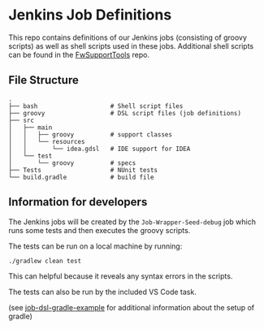 # Jenkins Job Definitions

This repo contains definitions of our Jenkins jobs (consisting of groovy
scripts) as well as shell scripts used in these jobs. Additional shell
scripts can be found in the [FwSupportTools](https://github.com/sillsdev/FwSupportTools) repo.

## File Structure

    .
    ├── bash                    # Shell script files
    ├── groovy                  # DSL script files (job definitions)
    ├── src
    │   ├── main
    │   │   ├── groovy          # support classes
    │   │   └── resources
    │   │       └── idea.gdsl   # IDE support for IDEA
    │   └── test
    │       └── groovy          # specs
    ├── Tests                   # NUnit tests
    └── build.gradle            # build file

## Information for developers

The Jenkins jobs will be created by the `Job-Wrapper-Seed-debug` job which runs some tests and
then executes the groovy scripts.

The tests can be run on a local machine by running:

	./gradlew clean test

This can helpful because it reveals any syntax errors in the scripts.

The tests can also be run by the included VS Code task.

(see [job-dsl-gradle-example](https://github.com/sheehan/job-dsl-gradle-example)
for additional information about the setup of gradle)